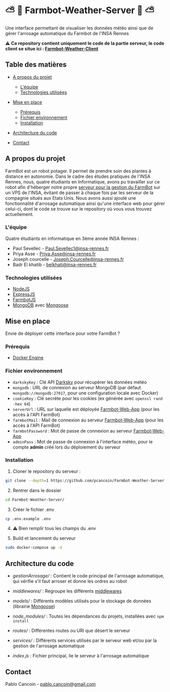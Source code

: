 # :partly_sunny: :seedling: Farmbot-Weather-Server :seedling: :partly_sunny:

Une interface permettant de visualiser les données météo ainsi que de gérer l'arrosage automatique du Farmbot de l'INSA Rennes

:warning: **Ce repository contient uniquement le code de la partie serveur, le code client se situe ici : [Farmbot-Weather-Client](https://github.com/pcancoin/Farmbot-Weather-Client)**

## Table des matières

-   [A propos du projet](#a-propos-du-projet)
    -   [L'équipe](#léquipe)
    -   [Technologies utilisées](#technologies-utilisées)
    
-   [Mise en place](#mise-en-place)
    -   [Prérequis](#prérequis)
    -   [Fichier environnement](#fichier-environnement)
    -   [Installation](#installation)
    
-   [Architecture du code](#architecture-du-code)
-   [Contact](#contact)

## A propos du projet

FarmBot est un robot potager. Il permet de prendre soin des plantes à distance en autonomie. Dans le cadre des études pratiques de l'INSA Rennes, nous, quatre étudiants en Informatique, avons pu travailler sur ce robot afin d'héberger notre propre [serveur pour la gestion du FarmBot](https://developer.farm.bot/docs/web-app) sur un VPS de l'INSA, évitant de passer à chaque fois par les serveur de la compagnie situés aux Etats Unis. Nous avons aussi ajouté une fonctionnalité d'arrosage automatique ainsi qu'une interface web pour gérer celui-ci, dont le code se trouve sur le repository où vous vous trouvez actuellement.

### L'équipe

Quatre étudiants en informatique en 3ème année INSA Rennes :

-   Paul Sevellec - Paul.Sevellec1@insa-rennes.fr
-   Priya Asse - Priya.Asse@insa-rennes.fr
-   Joseph courcelle - Joseph.Courcelle@insa-rennes.fr
-   Badr El khatib - belkhati@insa-rennes.fr

### Technologies utilisées

-   [NodeJS](https://nodejs.org/en/)
-   [ExpressJS](https://expressjs.com/)
-   [FarmbotJS](https://github.com/FarmBot/farmbot-js)
-   [MongoDB](https://www.mongodb.com/) avec [Mongoose](http://mongoosejs.net/)

## Mise en place

Envie de déployer cette interface pour votre FarmBot ?

### Prérequis

-   [Docker Engine](https://docs.docker.com/engine/install/)

### Fichier environnement

-   `darkskyKey` : Clé API [Darksky](https://darksky.net/) pour récupérer les données météo
-   `mongodb` : URL de connexion au serveur MongoDB (par défaut `mongodb://mongodb:27017`, pour une configuration locale avec Docker)
-   `cookieKey` : Clé secrète pour les cookies (ex générée avec `openssl rand -hex 64`)
-   `serverUrl` : URL sur laquelle est déployée [Farmbot-Web-App](https://github.com/FarmBot/Farmbot-Web-App/) (pour les accès à l'API FarmBot)
-   `farmbotMail` : Mail de connexion au serveur [Farmbot-Web-App](https://github.com/FarmBot/Farmbot-Web-App/) (pour les accès à l'API FarmBot)
-   `farmbotPassword` : Mot de passe de connexion au serveur [Farmbot-Web-App](https://github.com/FarmBot/Farmbot-Web-App/)
-   `adminPass` : Mot de passe de connexion à l'interface météo, pour le compte **admin** créé lors du déploiement du serveur

### Installation

1. Cloner le repository du serveur :

```sh
git clone --depth=1 https://github.com/pcancoin/Farmbot-Weather-Server.git
```

2. Rentrer dans le dossier

```sh
cd Farmbot-Weather-Server/
```

3. Créer le fichier .env

```sh
cp .env.example .env
```

4. :warning: Bien remplir tous les champs du .env

5. Build et lancement du serveur

```sh
sudo docker-compose up -d
```

## Architecture du code

<!--### Différents dossiers-->

-   _gestionArrosage/_ : Contient le code principal de l'arrosage automatique, qui vérifie s'il faut arroser et donne les ordres au robot
-   _middlewares/_ : Regroupe les différents [middlewares](http://expressjs.com/en/guide/using-middleware.html)
-   _models/_ : Différents modèles utilisés pour le stockage de données (librairie [Mongoose](http://mongoosejs.net/))
-   _node_modules/_ : Toutes les dépendances du projets, installées avec `npm install`
-   _routes/_ : Différentes routes ou URI que désert le serveur
-   _services/_ : Différents services utilisés par le serveur web et/ou par la gestion de l'arrosage automatique

-   _index.js_ : Fichier principal, lie le serveur à l'arrosage automatique

## Contact

Pablo Cancoin - pablo.cancoin@gmail.com
